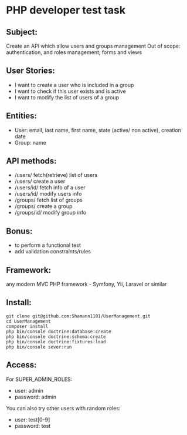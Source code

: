 ﻿# PHP developer test task

## Subject:
Create an API which allow users and groups management
Out of scope: authentication, and roles management; forms and views

## User Stories:
- I want to create a user who is included in a group
- I want to check if this user exists and is active
- I want to modify the list of users of a group

## Entities:
- User: email, last name, first name, state (active/ non active), creation date
- Group: name

## API methods:
- /users/ fetch(retrieve) list of users
- /users/ create a user
- /users/id/ fetch info of a user
- /users/id/ modify users info
- /groups/ fetch list of groups
- /groups/ create a group
- /groups/id/ modify group info

## Bonus:
- to perform a functional test
- add validation constraints/rules

## Framework:
any modern MVC PHP framework - Symfony, Yii, Laravel or similar

## Install:
```shell
git clone git@github.com:Shamann1101/UserManagement.git
cd UserManagement
composer install
php bin/console doctrine:database:create
php bin/console doctrine:schema:create
php bin/console doctrine:fixtures:load
php bin/console sever:run
```
## Access:

For SUPER_ADMIN_ROLES:
- user: admin
- password: admin

You can also try other users with random roles:
- user: test[0-9]
- password: test
